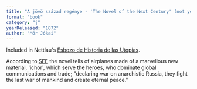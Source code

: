 ```yaml
---
title: "A jövö század regénye - 'The Novel of the Next Century' (not yet translated into English)"
format: "book"
category: "j"
yearReleased: "1872"
author: "Mór Jókai"
---
```

Included in Nettlau's [Esbozo de Historia de las Utopías](https://materialesfopep.files.wordpress.com/2015/05/max-nettlau-esbozo-de-historia-de-las-utopc3adas.pdf).

According to <a href="http://www.sf-encyclopedia.com/Entry/hungary">SFE</a> the novel tells of airplanes made of a marvellous new material, 'ichor', which serve the heroes, who dominate global communications and trade; "declaring war on anarchistic Russia, they fight the last war of mankind and create eternal peace."
